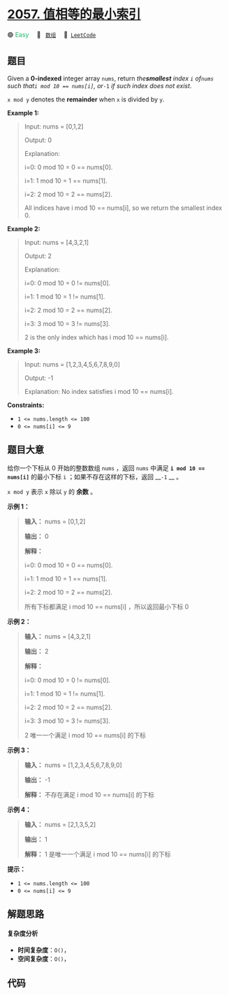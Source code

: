 # [2057. 值相等的最小索引](https://leetcode.com/problems/smallest-index-with-equal-value)

🟢 <font color=#15bd66>Easy</font>&emsp; 🔖&ensp; [`数组`](/leetcode-js/outline/tag/array.md)&emsp; 🔗&ensp;[`LeetCode`](https://leetcode.com/problems/smallest-index-with-equal-value)

## 题目

Given a **0-indexed** integer array `nums`, return _the**smallest** index _`i`
_of_`nums` _such that_`i mod 10 == nums[i]`_, or_`-1` _if such index does not
exist_.

`x mod y` denotes the **remainder** when `x` is divided by `y`.



**Example 1:**

> Input: nums = [0,1,2]
> 
> Output: 0
> 
> Explanation: 
> 
> i=0: 0 mod 10 = 0 == nums[0].
> 
> i=1: 1 mod 10 = 1 == nums[1].
> 
> i=2: 2 mod 10 = 2 == nums[2].
> 
> All indices have i mod 10 == nums[i], so we return the smallest index 0.

**Example 2:**

> Input: nums = [4,3,2,1]
> 
> Output: 2
> 
> Explanation: 
> 
> i=0: 0 mod 10 = 0 != nums[0].
> 
> i=1: 1 mod 10 = 1 != nums[1].
> 
> i=2: 2 mod 10 = 2 == nums[2].
> 
> i=3: 3 mod 10 = 3 != nums[3].
> 
> 2 is the only index which has i mod 10 == nums[i].

**Example 3:**

> Input: nums = [1,2,3,4,5,6,7,8,9,0]
> 
> Output: -1
> 
> Explanation: No index satisfies i mod 10 == nums[i].

**Constraints:**

  * `1 <= nums.length <= 100`
  * `0 <= nums[i] <= 9`


## 题目大意

给你一个下标从 0 开始的整数数组 `nums` ，返回 `nums` 中满足 __`i mod 10 == nums[i]`__ 的最小下标 `i`
；如果不存在这样的下标，返回 __`-1` __ 。

`x mod y` 表示 `x` 除以 `y` 的 **余数** 。



**示例 1：**

> 
> 
> 
> 
> 
> **输入：** nums = [0,1,2]
> 
> **输出：** 0
> 
> **解释：**
> 
> i=0: 0 mod 10 = 0 == nums[0].
> 
> i=1: 1 mod 10 = 1 == nums[1].
> 
> i=2: 2 mod 10 = 2 == nums[2].
> 
> 所有下标都满足 i mod 10 == nums[i] ，所以返回最小下标 0
> 
> 

**示例 2：**

> 
> 
> 
> 
> 
> **输入：** nums = [4,3,2,1]
> 
> **输出：** 2
> 
> **解释：**
> 
> i=0: 0 mod 10 = 0 != nums[0].
> 
> i=1: 1 mod 10 = 1 != nums[1].
> 
> i=2: 2 mod 10 = 2 == nums[2].
> 
> i=3: 3 mod 10 = 3 != nums[3].
> 
> 2 唯一一个满足 i mod 10 == nums[i] 的下标
> 
> 

**示例 3：**

> 
> 
> 
> 
> 
> **输入：** nums = [1,2,3,4,5,6,7,8,9,0]
> 
> **输出：** -1
> 
> **解释：** 不存在满足 i mod 10 == nums[i] 的下标
> 
> 

**示例 4：**

> 
> 
> 
> 
> 
> **输入：** nums = [2,1,3,5,2]
> 
> **输出：** 1
> 
> **解释：** 1 是唯一一个满足 i mod 10 == nums[i] 的下标
> 
> 



**提示：**

  * `1 <= nums.length <= 100`
  * `0 <= nums[i] <= 9`


## 解题思路

#### 复杂度分析

- **时间复杂度**：`O()`，
- **空间复杂度**：`O()`，

## 代码

```javascript

```